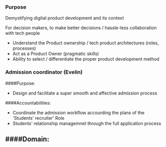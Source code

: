 ### Purpose ###

Demystifying digital product development and its context

For decision makers, to make better decisions / hassle-less collaboration with tech people

- Understand the Product ownership / tech product architectures (roles, processes)
- Act as a Product Owner (pragmatic skills)
- Ability to select / differentiate the proper product development method


### Admission coordinator (Evelin)

####Purpose: 
- Design and facilitate a super smooth and affective admission process

####Accountabilities: 
- Coordinate the admission workflow accourding the  plans of the 'Students' recruiter' Role
- Students' relationship managemnet through the full application process

####Domain: 
- 

